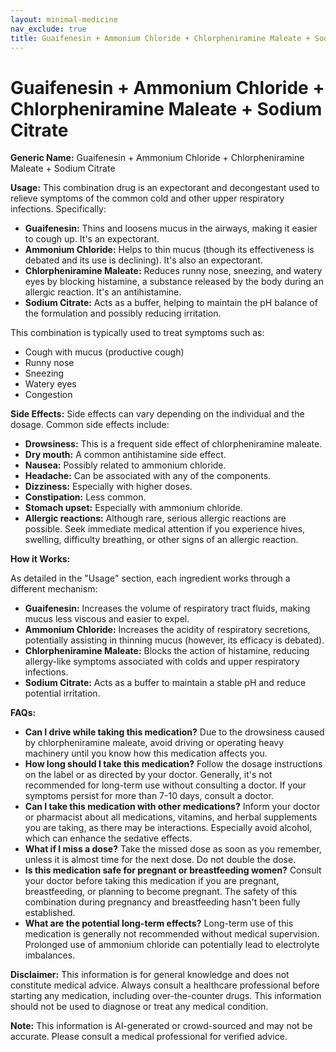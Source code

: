 ```yaml
---
layout: minimal-medicine
nav_exclude: true
title: Guaifenesin + Ammonium Chloride + Chlorpheniramine Maleate + Sodium Citrate
---
```


# Guaifenesin + Ammonium Chloride + Chlorpheniramine Maleate + Sodium Citrate

**Generic Name:** Guaifenesin + Ammonium Chloride + Chlorpheniramine Maleate + Sodium Citrate


**Usage:** This combination drug is an expectorant and decongestant used to relieve symptoms of the common cold and other upper respiratory infections.  Specifically:

* **Guaifenesin:**  Thins and loosens mucus in the airways, making it easier to cough up.  It's an expectorant.
* **Ammonium Chloride:** Helps to thin mucus (though its effectiveness is debated and its use is declining). It's also an expectorant.
* **Chlorpheniramine Maleate:**  Reduces runny nose, sneezing, and watery eyes by blocking histamine, a substance released by the body during an allergic reaction. It's an antihistamine.
* **Sodium Citrate:**  Acts as a buffer, helping to maintain the pH balance of the formulation and possibly reducing irritation.


This combination is typically used to treat symptoms such as:

* Cough with mucus (productive cough)
* Runny nose
* Sneezing
* Watery eyes
* Congestion


**Side Effects:**  Side effects can vary depending on the individual and the dosage. Common side effects include:

* **Drowsiness:** This is a frequent side effect of chlorpheniramine maleate.
* **Dry mouth:** A common antihistamine side effect.
* **Nausea:**  Possibly related to ammonium chloride.
* **Headache:**  Can be associated with any of the components.
* **Dizziness:**  Especially with higher doses.
* **Constipation:**  Less common.
* **Stomach upset:** Especially with ammonium chloride.
* **Allergic reactions:**  Although rare, serious allergic reactions are possible.  Seek immediate medical attention if you experience hives, swelling, difficulty breathing, or other signs of an allergic reaction.


**How it Works:**

As detailed in the "Usage" section, each ingredient works through a different mechanism:

* **Guaifenesin:** Increases the volume of respiratory tract fluids, making mucus less viscous and easier to expel.
* **Ammonium Chloride:**  Increases the acidity of respiratory secretions, potentially assisting in thinning mucus (however, its efficacy is debated).
* **Chlorpheniramine Maleate:** Blocks the action of histamine, reducing allergy-like symptoms associated with colds and upper respiratory infections.
* **Sodium Citrate:** Acts as a buffer to maintain a stable pH and reduce potential irritation.


**FAQs:**

* **Can I drive while taking this medication?**  Due to the drowsiness caused by chlorpheniramine maleate, avoid driving or operating heavy machinery until you know how this medication affects you.
* **How long should I take this medication?**  Follow the dosage instructions on the label or as directed by your doctor.  Generally, it's not recommended for long-term use without consulting a doctor. If your symptoms persist for more than 7-10 days, consult a doctor.
* **Can I take this medication with other medications?**  Inform your doctor or pharmacist about all medications, vitamins, and herbal supplements you are taking, as there may be interactions.  Especially avoid alcohol, which can enhance the sedative effects.
* **What if I miss a dose?** Take the missed dose as soon as you remember, unless it is almost time for the next dose. Do not double the dose.
* **Is this medication safe for pregnant or breastfeeding women?** Consult your doctor before taking this medication if you are pregnant, breastfeeding, or planning to become pregnant.  The safety of this combination during pregnancy and breastfeeding hasn't been fully established.
* **What are the potential long-term effects?**  Long-term use of this medication is generally not recommended without medical supervision.  Prolonged use of ammonium chloride can potentially lead to electrolyte imbalances.


**Disclaimer:** This information is for general knowledge and does not constitute medical advice.  Always consult a healthcare professional before starting any medication, including over-the-counter drugs.  This information should not be used to diagnose or treat any medical condition.


**Note:** This information is AI-generated or crowd-sourced and may not be accurate. Please consult a medical professional for verified advice.